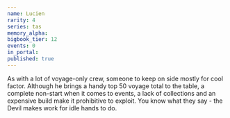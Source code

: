 ```yaml
---
name: Lucien
rarity: 4
series: tas
memory_alpha:
bigbook_tier: 12
events: 0
in_portal:
published: true
---
```


As with a lot of voyage-only crew, someone to keep on side mostly for cool factor. Although he brings a handy top 50 voyage total to the table, a complete non-start when it comes to events, a lack of collections and an expensive build make it prohibitive to exploit. You know what they say - the Devil makes work for idle hands to do.
